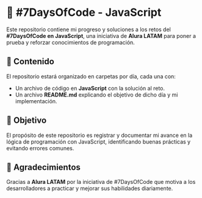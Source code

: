 # 🚀 #7DaysOfCode - JavaScript

Este repositorio contiene mi progreso y soluciones a los retos del **#7DaysOfCode en JavaScript**, una iniciativa de **Alura LATAM** para poner a prueba y reforzar conocimientos de programación.

## 📂 Contenido
El repositorio estará organizado en carpetas por día, cada una con:
- Un archivo de código en **JavaScript** con la solución al reto.
- Un archivo **README.md** explicando el objetivo de dicho día y mi implementación.

## 🎯 Objetivo
El propósito de este repositorio es registrar y documentar mi avance en la lógica de programación con JavaScript, identificando buenas prácticas y evitando errores comunes.

## 🙌 Agradecimientos
Gracias a **Alura LATAM** por la iniciativa de #7DaysOfCode que motiva a los desarrolladores a practicar y mejorar sus habilidades diariamente.

